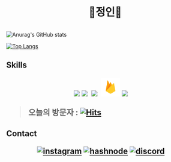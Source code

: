 
<!--h1 without bottom border-->
<div id="user-content-toc">
  <ul align="center">
    <summary><h1 style="display: inline-block">🐶정인🐶</h1></summary>
  </ul>
</div>


<p>
  
![Anurag's GitHub stats](https://github-readme-stats-sigma-five.vercel.app/api?username=Dylan-SonJungin&show_icons=true&theme=vue)

  
[![Top Langs](https://github-readme-stats-sigma-five.vercel.app/api/top-langs/?username=Dylan-SonJungin&layout=compact&theme=graywhite)](https://github.com/anuraghazra/github-readme-stats) 

</p>


<h2> Skills
<p align="center">
<img src = 'https://github.com/sourabmaity/sourabmaity/blob/main/assets/logo/cpp.png' height='40'/>&nbsp;<img src = 'https://github.com/sourabmaity/sourabmaity/blob/main/assets/logo/python.png' height='40'/>&nbsp;
<img src = 'https://github.com/sourabmaity/sourabmaity/blob/main/assets/logo/java.png' height='40'/>&nbsp; 
<img src = 'https://github.com/saumya66/saumya66/blob/main/assets/logo/firebase.png' height='50'/>
<img width ='40px' src ='https://raw.githubusercontent.com/rahulbanerjee26/githubAboutMeGenerator/main/icons/android.svg'> </a>
</p>

> 오늘의 방문자 : [![Hits](https://hits.seeyoufarm.com/api/count/incr/badge.svg?url=https%3A%2F%2Fgithub.com%Dylan-SonJungin&count_bg=%2379C83D&title_bg=%23555555&icon=&icon_color=%23E7E7E7&title=hits&edge_flat=false)](https://hits.seeyoufarm.com)



<h2> Contact
<p align="center">
<a href="https:" target="blank"><img align="center" src="https://user-images.githubusercontent.com/88904952/234981169-2dd1e58f-4b7e-468c-8213-034ba62156c3.png" alt="instagram" height="50" width="50" /></a>
<a href="[https:](https://www.notion.so/CODE-cee14eec594d4c32a6b12784196e51cf)" target="blank"><img align="center" src="https://user-images.githubusercontent.com/88904952/234982196-562aea17-5532-4550-8c08-1c7cb994a541.png" alt="hashnode" height="50" width="50" /></a>
<a href="https:" target="blank"><img align="center" src="https://user-images.githubusercontent.com/88904952/234982627-019fd336-6248-453c-9b05-97c13fd1d207.png" alt="discord" height="50" width="50" /></a>

